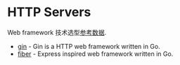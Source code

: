 # HTTP Servers

Web framework 技术选型[参考数据](https://github.com/mingrammer/go-web-framework-stars?tab=readme-ov-file).

- [gin](https://github.com/gin-gonic/gin) - Gin is a HTTP web framework written in Go.
- [fiber](https://github.com/gofiber/fiber) - Express inspired web framework written in Go.
